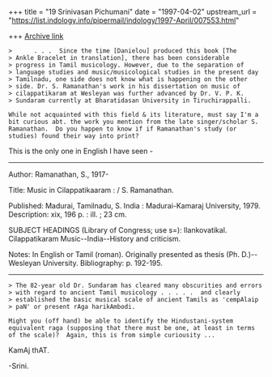 +++
title = "19 Srinivasan Pichumani"
date = "1997-04-02"
upstream_url = "https://list.indology.info/pipermail/indology/1997-April/007553.html"

+++
[Archive link](https://list.indology.info/pipermail/indology/1997-April/007553.html)


	>      . . .  Since the time [Danielou] produced this book [The 
	> Ankle Bracelet in translation], there has been considerable
	> progress in Tamil musicology. However, due to the separation of
	> language studies and music/musicological studies in the present day
	> Tamilnadu, one side does not know what is happening on the other
	> side. Dr. S. Ramanathan's work in his dissertation on music of
	> cilappatikaram at Wesleyan was further advanced by Dr. V. P. K.
	> Sundaram currently at Bharatidasan University in Tiruchirappalli.

	While not acquainted with this field & its literature, must say I'm a 
	bit curious abt. the work you mention from the late singer/scholar S. 
	Ramanathan.  Do you happen to know if if Ramanathan's study (or 
	studies) found their way into print?

This is the only one in English I have seen -
___________

 Author:         Ramanathan, S., 1917-

 Title:          Music in Cilappatikaaram : <as described in the ancient epic
                   by Ilankovatikal> / S. Ramanathan.

 Published:      Madurai, Tamilnadu, S. India : Madurai-Kamaraj University,
                   1979.
 Description:    xix, 196 p. : ill. ; 23 cm.

 SUBJECT HEADINGS (Library of Congress; use s=):
                 Ilankovatikal. Cilappatikaram
                 Music--India--History and criticism.

 Notes:          In English or Tamil (roman).
                 Originally presented as thesis (Ph. D.)--Wesleyan University.
		 Bibliography: p. 192-195.
___________________

	> The 82-year old Dr. Sundaram has cleared many obscurities and errors
	> with regard to ancient Tamil musicology . . . . .  and clearly
	> established the basic musical scale of ancient Tamils as 'cempAlaip
	> paN' or present rAga harikAmbodi. 

	Might you (off hand) be able to identify the Hindustani-system 
	equivalent raga (supposing that there must be one, at least in terms 
	of the scale)?  Again, this is from simple curiousity ...

KamAj thAT.

-Srini.





